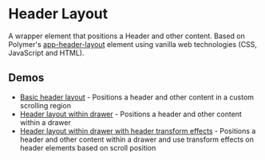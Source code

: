 # Header Layout

A wrapper element that positions a Header and other content. Based on Polymer's [app-header-layout](https://elements.polymer-project.org/elements/app-layout?active=app-header-layout) element using vanilla web technologies (CSS, JavaScript and HTML).

## Demos

- [Basic header layout](http://mdk-demo.themekit.io/header-layout.html) - Positions a header and other content in a custom scrolling region
- [Header layout within drawer](http://mdk-demo.themekit.io/header-layout-drawer.html) - Positions a header and other content within a drawer
- [Header layout within drawer with header transform effects](http://mdk-demo.themekit.io/header-layout-drawer-transform-fx.html) - Positions a header and other content within a drawer and use transform effects on header elements based on scroll position